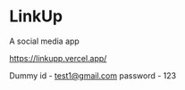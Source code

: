 # LinkUp
A social media app

https://linkupp.vercel.app/

Dummy id - test1@gmail.com
password - 123

